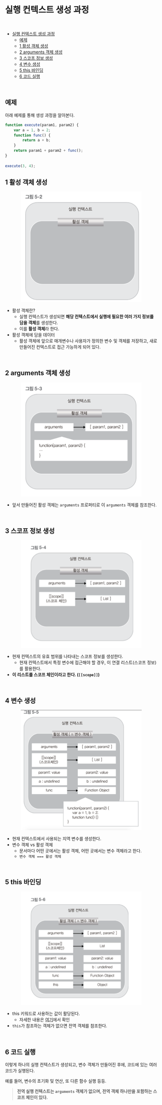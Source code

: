 # 실행 컨텍스트 생성 과정

<br>

- [실행 컨텍스트 생성 과정](#실행-컨텍스트-생성-과정)
  - [예제](#예제)
  - [1 활성 객체 생성](#1-활성-객체-생성)
  - [2 arguments 객체 생성](#2-arguments-객체-생성)
  - [3 스코프 정보 생성](#3-스코프-정보-생성)
  - [4 변수 생성](#4-변수-생성)
  - [5 this 바인딩](#5-this-바인딩)
  - [6 코드 실행](#6-코드-실행)

<br>

## 예제
아래 예제를 통해 생성 과정을 알아본다.
```js
function execute(param1, param2) {
    var a = 1, b = 2;
    function func() {
        return a + b;
    }
    return param1 + param2 + func();
}

execute(3, 4);
```

## 1 활성 객체 생성
<p align="center"><img src="./image/context2.png" width="400"></p>

* 활성 객체란?
  * 실행 컨텍스트가 생성되면 **해당 컨텍스트에서 실행에 필요한 여러 가지 정보를 담을 객체**를 생성한다.
  * 이를 **활성 객체**라 한다.
* 활성 객체에 담을 데이터
  * 활성 객체에 앞으로 매개변수나 사용자가 정의한 변수 및 객체를 저장하고, 새로 만들어진 컨텍스트로 접근 가능하게 되어 있다.

<br>

## 2 arguments 객체 생성
<p align="center"><img src="./image/context3.png" width="400"></p>

* 앞서 만들어진 활성 객체는 `arguments` 프로퍼티로 이 `arguments` 객체를 참조한다.

<br>

## 3 스코프 정보 생성
<p align="center"><img src="./image/context4.png" width="400"></p>

* 현재 컨텍스트의 유효 범위를 나타내는 스코프 정보를 생성한다.
  * 현재 컨텍스트에서 특정 변수에 접근해야 할 경우, 이 연결 리스트(스코프 정보)를 활용한다.
* **이 리스트를 스코프 체인이라고 한다. (`[[scope]]`)**

<br>

## 4 변수 생성
<p align="center"><img src="./image/context5.png" width="400"></p>

* 현재 컨텍스트에서 사용되는 지역 변수를 생성한다.
* 변수 객체 vs 활성 객체
  * 문서마다 어떤 곳에서는 활성 객체, 어떤 곳에서는 변수 객체라고 한다.
  * `변수 객체 === 활성 객체`

<br>

## 5 this 바인딩
<p align="center"><img src="./image/context6.png" width="400"></p>

* this 키워드로 사용하는 값이 활당된다.
  * 자세한 내용은 [여기](https://github.com/binghe819/TIL/blob/master/JS/JS%20%EA%B8%B0%EC%B4%88%20%EC%A0%95%EB%A6%AC/%ED%95%A8%EC%88%98/%ED%95%A8%EC%88%98%20%ED%98%B8%EC%B6%9C%EA%B3%BC%20this.md)에서 확인
* `this`가 참조하는 객체가 없으면 전역 객체를 참조한다.

<br>

## 6 코드 실행
이렇게 하나의 실행 컨텍스트가 생성되고, 변수 객체가 만들어진 후에, 코드에 있는 여러 코드가 실행된다.

예를 들어, 변수의 초기화 및 연산, 또 다른 함수 실행 등등.

> **전역 실행 컨텍스트는 `arguments` 객체가 없으며, 전역 객체 하나만을 포함하는 스코프 체인이 있다.**
